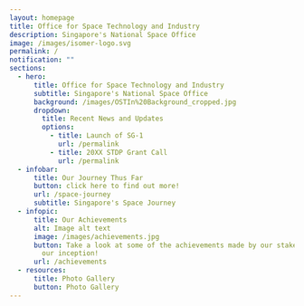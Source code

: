 ```yaml
---
layout: homepage
title: Office for Space Technology and Industry
description: Singapore's National Space Office
image: /images/isomer-logo.svg
permalink: /
notification: ""
sections:
  - hero:
      title: Office for Space Technology and Industry
      subtitle: Singapore's National Space Office
      background: /images/OSTIn%20Background_cropped.jpg
      dropdown:
        title: Recent News and Updates
        options:
          - title: Launch of SG-1
            url: /permalink
          - title: 20XX STDP Grant Call
            url: /permalink
  - infobar:
      title: Our Journey Thus Far
      button: click here to find out more!
      url: /space-journey
      subtitle: Singapore's Space Journey
  - infopic:
      title: Our Achievements
      alt: Image alt text
      image: /images/achievements.jpg
      button: Take a look at some of the achievements made by our stakeholders since
        our inception!
      url: /achievements
  - resources:
      title: Photo Gallery
      button: Photo Gallery
---
```

